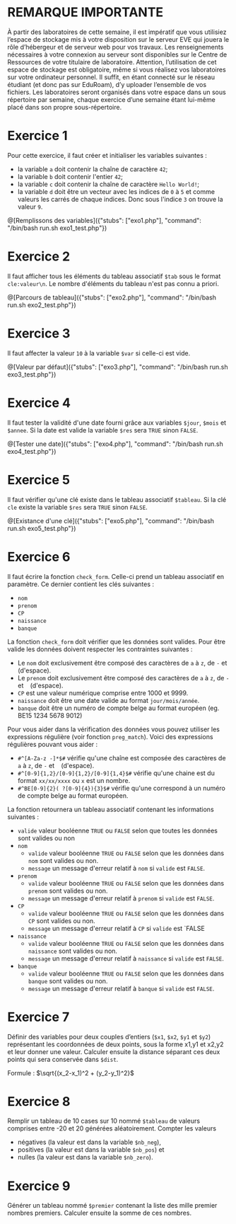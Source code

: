 # REMARQUE IMPORTANTE

À partir des laboratoires de cette semaine, il est impératif que vous utilisiez l’espace de stockage mis à votre disposition sur le serveur EVE qui jouera le rôle d’hébergeur et de serveur web pour vos travaux. Les renseignements nécessaires à votre connexion au serveur sont disponibles sur le Centre de Ressources de votre titulaire de laboratoire.
Attention, l’utilisation de cet espace de stockage est obligatoire, même si vous réalisez vos laboratoires sur votre ordinateur personnel. Il suffit, en étant connecté sur le réseau étudiant (et donc pas sur EduRoam), d’y uploader l’ensemble de vos fichiers.
Les laboratoires seront organisés dans votre espace dans un sous répertoire par semaine, chaque exercice d’une semaine étant lui-même placé dans son propre sous-répertoire.

# Exercice 1

Pour cette exercice, il faut créer et initialiser les variables suivantes :
- la variable `a` doit contenir la chaîne de caractère `42`;
- la variable `b` doit contenir l'entier `42`;
- la variable `c` doit contenir la chaîne de caractère `Hello World!`;
- la variable `d` doit être un vecteur avec les indices de `0` à `5` et comme valeurs les carrés de chaque indices. Donc sous l'indice `3` on trouve la valeur `9`.  

@[Remplissons des variables]({"stubs": ["exo1.php"], "command": "/bin/bash run.sh exo1_test.php"})

# Exercice 2

Il faut afficher tous les éléments du tableau associatif `$tab` sous le format `cle:valeur\n`. Le nombre d'éléments du tableau n'est pas connu a priori.

@[Parcours de tableau]({"stubs": ["exo2.php"], "command": "/bin/bash run.sh exo2_test.php"})

# Exercice 3

Il faut affecter la valeur `10` à la variable `$var` si celle-ci est vide.

@[Valeur par défaut]({"stubs": ["exo3.php"], "command": "/bin/bash run.sh exo3_test.php"})

# Exercice 4

Il faut tester la validité d'une date fourni grâce aux variables `$jour`, `$mois` et `$annee`. Si la date est valide la variable `$res` sera `TRUE` sinon `FALSE`.

@[Tester une date]({"stubs": ["exo4.php"], "command": "/bin/bash run.sh exo4_test.php"})

# Exercice 5

Il faut vérifier qu'une clé existe dans le tableau associatif `$tableau`. Si la clé `cle` existe la variable `$res` sera `TRUE` sinon `FALSE`.

@[Existance d'une clé]({"stubs": ["exo5.php"], "command": "/bin/bash run.sh exo5_test.php"})

# Exercice 6

Il faut écrire la fonction `check_form`. Celle-ci prend un tableau associatif en paramètre. Ce dernier contient les clés suivantes : 
- `nom` 
- `prenom`
- `CP`
- `naissance`
- `banque`

La fonction `check_form` doit vérifier que les données sont valides. Pour être valide les données doivent respecter les contraintes suivantes : 
- Le `nom` doit exclusivement être composé des caractères de `a` à `z`, de `-` et ` ` (d'espace).
- Le `prenom` doit exclusivement être composé des caractères de `a` à `z`, de `-` et ` ` (d'espace).
- `CP` est une valeur numérique comprise entre 1000 et 9999.
- `naissance` doit être une date valide au format `jour/mois/année`.
- `banque` doit être un numéro de compte belge au format européen (eg. BE15 1234 5678 9012)

Pour vous aider dans la vérification des données vous pouvez utiliser les expressions régulière (voir fonction `preg_match`).
Voici des expressions régulières pouvant vous aider : 
- `#^[A-Za-z -]*$#` vérifie qu'une chaîne est composée des caractères de `a` à `z`, de `-` et ` ` (d'espace).
- `#^[0-9]{1,2}/[0-9]{1,2}/[0-9]{1,4}$#` vérifie qu'une chaine est du format `xx/xx/xxxx` ou `x` est un nombre.
- `#^BE[0-9]{2}( ?[0-9]{4}){3}$#` vérifie qu'une correspond à un numéro de compte belge au format européen.

La fonction retournera un tableau associatif contenant les informations suivantes :
- `valide` valeur booléenne `TRUE` ou `FALSE` selon que toutes les données sont valides ou non
- `nom`
	- `valide` valeur booléenne `TRUE` ou `FALSE` selon que les données dans `nom` sont valides ou non.
	- `message` un message d'erreur relatif à `nom` si `valide` est `FALSE`.
- `prenom`
	- `valide` valeur booléenne `TRUE` ou `FALSE` selon que les données dans `prenom` sont valides ou non.
	- `message` un message d'erreur relatif à `prenom` si `valide` est `FALSE`.
- `CP`
	- `valide` valeur booléenne `TRUE` ou `FALSE` selon que les données dans `CP` sont valides ou non.
	- `message` un message d'erreur relatif à `CP` si `valide` est `FALSE
- `naissance`
	- `valide` valeur booléenne `TRUE` ou `FALSE` selon que les données dans `naissance` sont valides ou non.
	- `message` un message d'erreur relatif à `naissance` si `valide` est `FALSE`.
- `banque`
	- `valide` valeur booléenne `TRUE` ou `FALSE` selon que les données dans `banque` sont valides ou non.
	- `message` un message d'erreur relatif à `banque` si `valide` est `FALSE`.
	
	
# Exercice 7

Définir des variables pour deux couples d’entiers (`$x1`, `$x2`, `$y1` et `$y2`) représentant les coordonnées de deux points, sous la forme x1,y1 et x2,y2 et leur donner une valeur.
Calculer ensuite la distance séparant ces deux points qui sera conservée dans `$dist`.

Formule : $`\sqrt{(x_2-x_1)^2 + (y_2-y_1)^2}`$

# Exercice 8

Remplir un tableau de 10 cases sur 10 nommé `$tableau` de valeurs comprises entre -20 et 20 générées aléatoirement.
Compter les valeurs 
- négatives (la valeur est dans la variable `$nb_neg`),
- positives (la valeur est dans la variable `$nb_pos`) et 
- nulles (la valeur est dans la variable `$nb_zero`).

# Exercice 9

Générer un tableau nommé `$premier` contenant la liste des mille premier nombres premiers. Calculer ensuite la somme de ces nombres.

